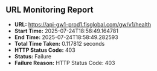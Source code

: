 ## URL Monitoring Report

- **URL:** https://api-gw1-prod1.fisglobal.com/gw/v1/health
- **Start Time:** 2025-07-24T18:58:49.164781
- **End Time:** 2025-07-24T18:58:49.282593
- **Total Time Taken:** 0.117812 seconds
- **HTTP Status Code:** 403
- **Status:** Failure
- **Failure Reason:** HTTP Status Code: 403
